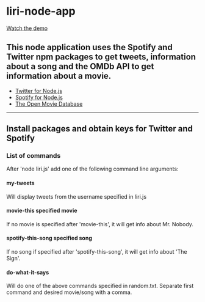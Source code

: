 # liri-node-app

[Watch the demo](https://britaramsay.github.io/liri-node-app/demo-video.mp4)

This node application uses the Spotify and Twitter npm packages to get tweets, information about a song and the OMDb API to get information about a movie. 
---
* [Twitter for Node.js](https://www.npmjs.com/package/twitter)
* [Spotify for Node.js](https://www.npmjs.com/package/spotify)
* [The Open Movie Database](http://omdbapi.com/)
---
Install packages and obtain keys for Twitter and Spotify
---
### List of commands
After 'node liri.js' add one of the following command line arguments:
#### my-tweets
Will display tweets from the username specified in liri.js
#### movie-this specified movie
If no movie is specified after 'movie-this', it will get info about Mr. Nobody. 
#### spotify-this-song specified song
If no song if specified after 'spotify-this-song', it will get info about 'The Sign'.
#### do-what-it-says
Will do one of the above commands specified in random.txt. Separate first command and desired movie/song with a comma.